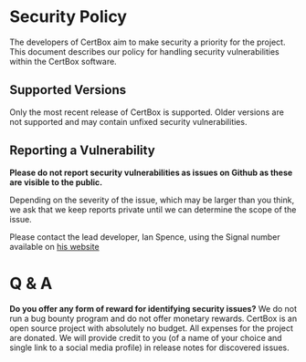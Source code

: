 # Security Policy

The developers of CertBox aim to make security a priority for the project. This document describes our policy for handling
security vulnerabilities within the CertBox software.

## Supported Versions

Only the most recent release of CertBox is supported. Older versions are not supported and may contain unfixed security
vulnerabilities.

## Reporting a Vulnerability

**Please do not report security vulnerabilities as issues on Github as these are visible to the public.**

Depending on the severity of the issue, which may be larger than you think, we ask that we keep reports private until
we can determine the scope of the issue.

Please contact the lead developer, Ian Spence, using the Signal number available on [his website](https://ianspence.com)

# Q & A

**Do you offer any form of reward for identifying security issues?**
We do not run a bug bounty program and do not offer monetary rewards. CertBox is an open source project with absolutely no
budget. All expenses for the project are donated. We will provide credit to you (of a name of your choice and single
link to a social media profile) in release notes for discovered issues.